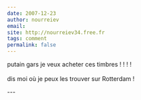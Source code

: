 ```yaml
---
date: 2007-12-23
author: nourreiev
email: 
site: http://nourreiev34.free.fr
tags: comment
permalink: false
---
```


<p>putain gars je veux acheter ces timbres ! ! ! ! <br />
<br />
dis moi où je peux les trouver sur Rotterdam !<br />
</p>
---